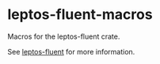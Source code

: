 # leptos-fluent-macros

<!-- This file has been autogenerated.
To update it, change the content of `leptos-fluent-macros/src/lib.rs`
or `leptos-fluent-macros/README.tpl`
and run `pre-commit run -a cargo-readme-leptos-fluent-macros`
-->

Macros for the leptos-fluent crate.

See [leptos-fluent] for more information.

[leptos-fluent]: https://crates.io/crates/leptos-fluent
